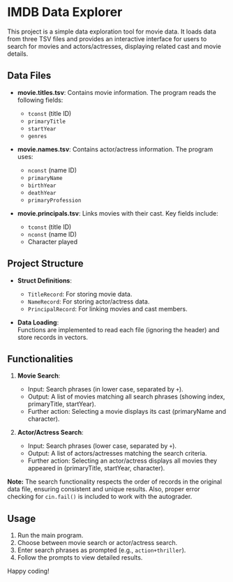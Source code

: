 # IMDB Data Explorer

This project is a simple data exploration tool for movie data. It loads data from three TSV files and provides an interactive interface for users to search for movies and actors/actresses, displaying related cast and movie details.

## Data Files

- **movie.titles.tsv**: Contains movie information. The program reads the following fields:

  - `tconst` (title ID)
  - `primaryTitle`
  - `startYear`
  - `genres`

- **movie.names.tsv**: Contains actor/actress information. The program uses:

  - `nconst` (name ID)
  - `primaryName`
  - `birthYear`
  - `deathYear`
  - `primaryProfession`

- **movie.principals.tsv**: Links movies with their cast. Key fields include:
  - `tconst` (title ID)
  - `nconst` (name ID)
  - Character played

## Project Structure

- **Struct Definitions**:

  - `TitleRecord`: For storing movie data.
  - `NameRecord`: For storing actor/actress data.
  - `PrincipalRecord`: For linking movies and cast members.

- **Data Loading**:  
  Functions are implemented to read each file (ignoring the header) and store records in vectors.

## Functionalities

1. **Movie Search**:

   - Input: Search phrases (in lower case, separated by `+`).
   - Output: A list of movies matching all search phrases (showing index, primaryTitle, startYear).
   - Further action: Selecting a movie displays its cast (primaryName and character).

2. **Actor/Actress Search**:
   - Input: Search phrases (lower case, separated by `+`).
   - Output: A list of actors/actresses matching the search criteria.
   - Further action: Selecting an actor/actress displays all movies they appeared in (primaryTitle, startYear, character).

**Note:** The search functionality respects the order of records in the original data file, ensuring consistent and unique results. Also, proper error checking for `cin.fail()` is included to work with the autograder.

## Usage

1. Run the main program.
2. Choose between movie search or actor/actress search.
3. Enter search phrases as prompted (e.g., `action+thriller`).
4. Follow the prompts to view detailed results.

Happy coding!
